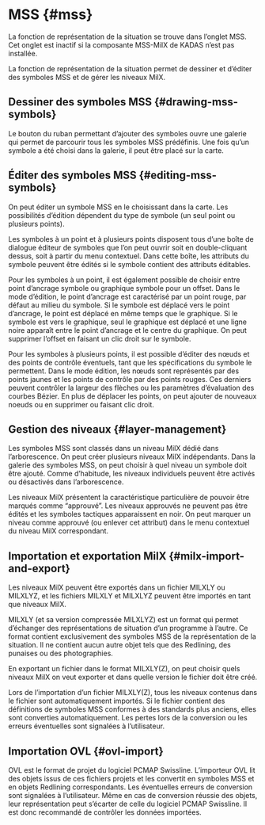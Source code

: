 # MSS {#mss}

La fonction de représentation de la situation se trouve dans l’onglet MSS. Cet onglet est inactif si la composante MSS-MilX de KADAS n’est pas installée.

La fonction de représentation de la situation permet de dessiner et d’éditer des symboles MSS et de gérer les niveaux MilX.

## Dessiner des symboles MSS {#drawing-mss-symbols}

Le bouton du ruban permettant d’ajouter des symboles ouvre une galerie qui permet de parcourir tous les symboles MSS prédéfinis. Une fois qu’un symbole a été choisi dans la galerie, il peut être placé sur la carte.

## Éditer des symboles MSS {#editing-mss-symbols}

On peut éditer un symbole MSS en le choisissant dans la carte. Les possibilités d’édition dépendent du type de symbole (un seul point ou plusieurs points).

Les symboles à un point et à plusieurs points disposent tous d’une boîte de dialogue éditeur de symboles que l’on peut ouvrir soit en double-cliquant dessus, soit à partir du menu contextuel. Dans cette boîte, les attributs du symbole peuvent être édités si le symbole contient des attributs éditables.

Pour les symboles à un point, il est également possible de choisir entre point d’ancrage symbole ou graphique symbole pour un offset. Dans le mode d’édition, le point d’ancrage est caractérisé par un point rouge, par défaut au milieu du symbole. Si le symbole est déplacé vers le point d’ancrage, le point est déplacé en même temps que le graphique. Si le symbole est vers le graphique, seul le graphique est déplacé et une ligne noire apparaît entre le point d’ancrage et le centre du graphique. On peut supprimer l’offset en faisant un clic droit sur le symbole.

Pour les symboles à plusieurs points, il est possible d’éditer des nœuds et des points de contrôle éventuels, tant que les spécifications du symbole le permettent. Dans le mode édition, les nœuds sont représentés par des points jaunes et les points de contrôle par des points rouges. Ces derniers peuvent contrôler la largeur des flèches ou les paramètres d’évaluation des courbes Bézier. En plus de déplacer les points, on peut ajouter de nouveaux noeuds ou en supprimer ou faisant clic droit.

## Gestion des niveaux {#layer-management}

Les symboles MSS sont classés dans un niveau MilX dédié dans l’arborescence. On peut créer plusieurs niveaux MilX indépendants. Dans la galerie des symboles MSS, on peut choisir à quel niveau un symbole doit être ajouté. Comme d’habitude, les niveaux individuels peuvent être activés ou désactivés dans l’arborescence.

Les niveaux MilX présentent la caractéristique particulière de pouvoir être marqués comme “approuvé”. Les niveaux approuvés ne peuvent pas être édités et les symboles tactiques apparaissent en noir. On peut marquer un niveau comme approuvé (ou enlever cet attribut) dans le menu contextuel du niveau MilX correspondant.

## Importation et exportation MilX {#milx-import-and-export}

Les niveaux MilX peuvent être exportés dans un fichier MILXLY ou MILXLYZ, et les fichiers MILXLY et MILXLYZ peuvent être importés en tant que niveaux MilX.

MILXLY (et sa version compressée MILXLYZ) est un format qui permet d’échanger des représentations de situation d’un programme à l’autre. Ce format contient exclusivement des symboles MSS de la représentation de la situation. Il ne contient aucun autre objet tels que des Redlining, des punaises ou des photographies.

En exportant un fichier dans le format MILXLY(Z), on peut choisir quels niveaux MilX on veut exporter et dans quelle version le fichier doit être créé.

Lors de l’importation d’un fichier MILXLY(Z), tous les niveaux contenus dans le fichier sont automatiquement importés. Si le fichier contient des définitions de symboles MSS conformes à des standards plus anciens, elles sont converties automatiquement. Les pertes lors de la conversion ou les erreurs éventuelles sont signalées à l’utilisateur.

## Importation OVL {#ovl-import}

OVL est le format de projet du logiciel PCMAP Swissline. L’importeur OVL lit des objets issus de ces fichiers projets et les convertit en symboles MSS et en objets Redlining correspondants. Les éventuelles erreurs de conversion sont signalées à l’utilisateur. Même en cas de conversion réussie des objets, leur représentation peut s’écarter de celle du logiciel PCMAP Swissline. Il est donc recommandé de contrôler les données importées.
